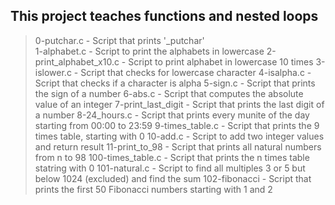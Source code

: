 ## This project teaches functions and nested loops
> 0-putchar.c - Script that prints '\_putchar'\
> 1-alphabet.c - Script to print the alphabets in lowercase
> 2-print_alphabet_x10.c - Script to print alphabet in lowercase 10 times
> 3-islower.c - Script that checks for lowercase character
> 4-isalpha.c - Script that checks if a character is alpha
> 5-sign.c - Script that prints the sign of a number
> 6-abs.c - Script that computes the absolute value of an integer
> 7-print_last_digit - Script that prints the last digit of a number
> 8-24_hours.c - Script that prints every munite of the day starting from 00:00 to 23:59
> 9-times_table.c - Script that prints the 9 times table, starting with 0
> 10-add.c - Script to add two integer values and return result
> 11-print_to_98 - Script that prints all natural numbers from n to 98
> 100-times_table.c - Script that prints the n times table statring with 0
> 101-natural.c - Script to find all multiples 3 or 5 but below 1024 (excluded) and find the sum
> 102-fibonacci - Script that prints the first 50 Fibonacci numbers starting with 1 and 2
